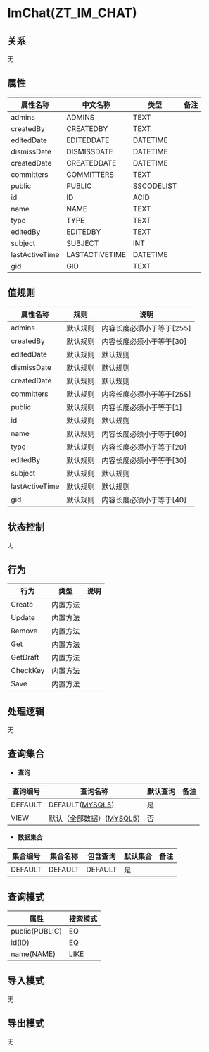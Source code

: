 # ImChat(ZT_IM_CHAT)

  

## 关系
无

## 属性

| 属性名称        |    中文名称    | 类型     |  备注  |
| --------   |------------| -----   |  -------- | 
|admins|ADMINS|TEXT|&nbsp;|
|createdBy|CREATEDBY|TEXT|&nbsp;|
|editedDate|EDITEDDATE|DATETIME|&nbsp;|
|dismissDate|DISMISSDATE|DATETIME|&nbsp;|
|createdDate|CREATEDDATE|DATETIME|&nbsp;|
|committers|COMMITTERS|TEXT|&nbsp;|
|public|PUBLIC|SSCODELIST|&nbsp;|
|id|ID|ACID|&nbsp;|
|name|NAME|TEXT|&nbsp;|
|type|TYPE|TEXT|&nbsp;|
|editedBy|EDITEDBY|TEXT|&nbsp;|
|subject|SUBJECT|INT|&nbsp;|
|lastActiveTime|LASTACTIVETIME|DATETIME|&nbsp;|
|gid|GID|TEXT|&nbsp;|

## 值规则
| 属性名称    | 规则    |  说明  |
| --------   |------------| ----- | 
|admins|默认规则|内容长度必须小于等于[255]|
|createdBy|默认规则|内容长度必须小于等于[30]|
|editedDate|默认规则|默认规则|
|dismissDate|默认规则|默认规则|
|createdDate|默认规则|默认规则|
|committers|默认规则|内容长度必须小于等于[255]|
|public|默认规则|内容长度必须小于等于[1]|
|id|默认规则|默认规则|
|name|默认规则|内容长度必须小于等于[60]|
|type|默认规则|内容长度必须小于等于[20]|
|editedBy|默认规则|内容长度必须小于等于[30]|
|subject|默认规则|默认规则|
|lastActiveTime|默认规则|默认规则|
|gid|默认规则|内容长度必须小于等于[40]|

## 状态控制

无


## 行为
| 行为    | 类型    |  说明  |
| --------   |------------| ----- | 
|Create|内置方法|&nbsp;|
|Update|内置方法|&nbsp;|
|Remove|内置方法|&nbsp;|
|Get|内置方法|&nbsp;|
|GetDraft|内置方法|&nbsp;|
|CheckKey|内置方法|&nbsp;|
|Save|内置方法|&nbsp;|

## 处理逻辑
无

## 查询集合

* **查询**

| 查询编号 | 查询名称       | 默认查询 |   备注|
| --------  | --------   | --------   | ----- |
|DEFAULT|DEFAULT([MYSQL5](../../appendix/query_MYSQL5.md#ImChat_Default))|是|&nbsp;|
|VIEW|默认（全部数据）([MYSQL5](../../appendix/query_MYSQL5.md#ImChat_View))|否|&nbsp;|

* **数据集合**

| 集合编号 | 集合名称   |  包含查询  | 默认集合 |   备注|
| --------  | --------   | -------- | --------   | ----- |
|DEFAULT|DEFAULT|DEFAULT|是|&nbsp;|

## 查询模式
| 属性      |    搜索模式     |
| --------   |------------|
|public(PUBLIC)|EQ|
|id(ID)|EQ|
|name(NAME)|LIKE|

## 导入模式
无


## 导出模式
无
